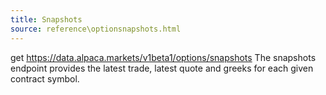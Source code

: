 ```yaml
---
title: Snapshots
source: reference\optionsnapshots.html
---
```


get https://data.alpaca.markets/v1beta1/options/snapshots
The snapshots endpoint provides the latest trade, latest quote and greeks for each given contract symbol.
